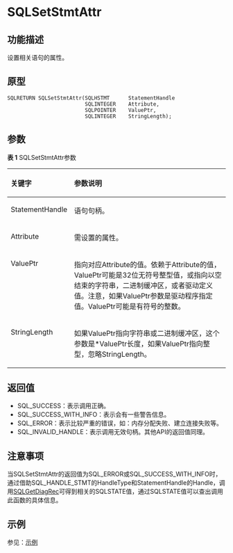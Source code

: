 # SQLSetStmtAttr<a name="ZH-CN_TOPIC_0242371457"></a>

## 功能描述<a name="zh-cn_topic_0238272903_zh-cn_topic_0237120433_zh-cn_topic_0059777949_s289df741daf0491095bd3a6eeb7c3397"></a>

设置相关语句的属性。

## 原型<a name="zh-cn_topic_0238272903_zh-cn_topic_0237120433_zh-cn_topic_0059777949_s64dcb5b7dc82403a86dfb0b07729723d"></a>

```
SQLRETURN SQLSetStmtAttr(SQLHSTMT      StatementHandle
                         SQLINTEGER    Attribute,    
                         SQLPOINTER    ValuePtr,     
                         SQLINTEGER    StringLength);
```

## 参数<a name="zh-cn_topic_0238272903_zh-cn_topic_0237120433_zh-cn_topic_0059777949_s93d4d32e284e4e32930c5a9c033b6be3"></a>

**表 1**  SQLSetStmtAttr参数

<a name="zh-cn_topic_0238272903_zh-cn_topic_0237120433_zh-cn_topic_0059777949_tc7d6fc98e0094dfdb438ab59460d206d"></a>
<table><thead align="left"><tr id="zh-cn_topic_0238272903_zh-cn_topic_0237120433_zh-cn_topic_0059777949_rb323017d53364460aff9e3ccc9832912"><th class="cellrowborder" valign="top" width="23.27%" id="mcps1.2.3.1.1"><p id="zh-cn_topic_0238272903_zh-cn_topic_0237120433_zh-cn_topic_0059777949_ab365a224aa1841d39743aef2954b4302"><a name="zh-cn_topic_0238272903_zh-cn_topic_0237120433_zh-cn_topic_0059777949_ab365a224aa1841d39743aef2954b4302"></a><a name="zh-cn_topic_0238272903_zh-cn_topic_0237120433_zh-cn_topic_0059777949_ab365a224aa1841d39743aef2954b4302"></a><strong id="zh-cn_topic_0238272903_zh-cn_topic_0237120433_zh-cn_topic_0059777949_a53341033a30144a38e6737be1d8cf505"><a name="zh-cn_topic_0238272903_zh-cn_topic_0237120433_zh-cn_topic_0059777949_a53341033a30144a38e6737be1d8cf505"></a><a name="zh-cn_topic_0238272903_zh-cn_topic_0237120433_zh-cn_topic_0059777949_a53341033a30144a38e6737be1d8cf505"></a>关键字</strong></p>
</th>
<th class="cellrowborder" valign="top" width="76.73%" id="mcps1.2.3.1.2"><p id="zh-cn_topic_0238272903_zh-cn_topic_0237120433_zh-cn_topic_0059777949_a2e4dd518264f4240a2ce290ed00efdf4"><a name="zh-cn_topic_0238272903_zh-cn_topic_0237120433_zh-cn_topic_0059777949_a2e4dd518264f4240a2ce290ed00efdf4"></a><a name="zh-cn_topic_0238272903_zh-cn_topic_0237120433_zh-cn_topic_0059777949_a2e4dd518264f4240a2ce290ed00efdf4"></a><strong id="zh-cn_topic_0238272903_zh-cn_topic_0237120433_zh-cn_topic_0059777949_zh-cn_topic_0058965267_b552450314741"><a name="zh-cn_topic_0238272903_zh-cn_topic_0237120433_zh-cn_topic_0059777949_zh-cn_topic_0058965267_b552450314741"></a><a name="zh-cn_topic_0238272903_zh-cn_topic_0237120433_zh-cn_topic_0059777949_zh-cn_topic_0058965267_b552450314741"></a>参数说明</strong></p>
</th>
</tr>
</thead>
<tbody><tr id="zh-cn_topic_0238272903_zh-cn_topic_0237120433_zh-cn_topic_0059777949_r13b05b59c65f4a8fb1f61880b8a41c0e"><td class="cellrowborder" valign="top" width="23.27%" headers="mcps1.2.3.1.1 "><p id="zh-cn_topic_0238272903_zh-cn_topic_0237120433_zh-cn_topic_0059777949_ac3f3037f05bb4b6a98ea3fe0a2291a46"><a name="zh-cn_topic_0238272903_zh-cn_topic_0237120433_zh-cn_topic_0059777949_ac3f3037f05bb4b6a98ea3fe0a2291a46"></a><a name="zh-cn_topic_0238272903_zh-cn_topic_0237120433_zh-cn_topic_0059777949_ac3f3037f05bb4b6a98ea3fe0a2291a46"></a>StatementHandle</p>
</td>
<td class="cellrowborder" valign="top" width="76.73%" headers="mcps1.2.3.1.2 "><p id="zh-cn_topic_0238272903_zh-cn_topic_0237120433_zh-cn_topic_0059777949_a6f3d479b15a64c6bbdf1fe3cc9c6a57c"><a name="zh-cn_topic_0238272903_zh-cn_topic_0237120433_zh-cn_topic_0059777949_a6f3d479b15a64c6bbdf1fe3cc9c6a57c"></a><a name="zh-cn_topic_0238272903_zh-cn_topic_0237120433_zh-cn_topic_0059777949_a6f3d479b15a64c6bbdf1fe3cc9c6a57c"></a>语句句柄。</p>
</td>
</tr>
<tr id="zh-cn_topic_0238272903_zh-cn_topic_0237120433_zh-cn_topic_0059777949_r3191b8b205a145c9b4388d6bf3b1482e"><td class="cellrowborder" valign="top" width="23.27%" headers="mcps1.2.3.1.1 "><p id="zh-cn_topic_0238272903_zh-cn_topic_0237120433_zh-cn_topic_0059777949_a7200a79355ae424c82fc839022a66d25"><a name="zh-cn_topic_0238272903_zh-cn_topic_0237120433_zh-cn_topic_0059777949_a7200a79355ae424c82fc839022a66d25"></a><a name="zh-cn_topic_0238272903_zh-cn_topic_0237120433_zh-cn_topic_0059777949_a7200a79355ae424c82fc839022a66d25"></a>Attribute</p>
</td>
<td class="cellrowborder" valign="top" width="76.73%" headers="mcps1.2.3.1.2 "><p id="zh-cn_topic_0238272903_zh-cn_topic_0237120433_zh-cn_topic_0059777949_a73f6bb39ae4140b4b1c3fe6f09a9d426"><a name="zh-cn_topic_0238272903_zh-cn_topic_0237120433_zh-cn_topic_0059777949_a73f6bb39ae4140b4b1c3fe6f09a9d426"></a><a name="zh-cn_topic_0238272903_zh-cn_topic_0237120433_zh-cn_topic_0059777949_a73f6bb39ae4140b4b1c3fe6f09a9d426"></a>需设置的属性。</p>
</td>
</tr>
<tr id="zh-cn_topic_0238272903_zh-cn_topic_0237120433_zh-cn_topic_0059777949_r0c1b3c0fafbf4d7f8dcad213939dd18d"><td class="cellrowborder" valign="top" width="23.27%" headers="mcps1.2.3.1.1 "><p id="zh-cn_topic_0238272903_zh-cn_topic_0237120433_zh-cn_topic_0059777949_a63582017c4844cdbb0164922a51fc64e"><a name="zh-cn_topic_0238272903_zh-cn_topic_0237120433_zh-cn_topic_0059777949_a63582017c4844cdbb0164922a51fc64e"></a><a name="zh-cn_topic_0238272903_zh-cn_topic_0237120433_zh-cn_topic_0059777949_a63582017c4844cdbb0164922a51fc64e"></a>ValuePtr</p>
</td>
<td class="cellrowborder" valign="top" width="76.73%" headers="mcps1.2.3.1.2 "><p id="zh-cn_topic_0238272903_zh-cn_topic_0237120433_zh-cn_topic_0059777949_aa0bbb1c4b3ce4d938964e62c473ab843"><a name="zh-cn_topic_0238272903_zh-cn_topic_0237120433_zh-cn_topic_0059777949_aa0bbb1c4b3ce4d938964e62c473ab843"></a><a name="zh-cn_topic_0238272903_zh-cn_topic_0237120433_zh-cn_topic_0059777949_aa0bbb1c4b3ce4d938964e62c473ab843"></a>指向对应Attribute的值。依赖于Attribute的值，ValuePtr可能是32位无符号整型值，或指向以空结束的字符串，二进制缓冲区，或者驱动定义值。注意，如果ValuePtr参数是驱动程序指定值。ValuePtr可能是有符号的整数。</p>
</td>
</tr>
<tr id="zh-cn_topic_0238272903_zh-cn_topic_0237120433_zh-cn_topic_0059777949_rdc1f6c194f1d4e57bd88d21d62779354"><td class="cellrowborder" valign="top" width="23.27%" headers="mcps1.2.3.1.1 "><p id="zh-cn_topic_0238272903_zh-cn_topic_0237120433_zh-cn_topic_0059777949_a0a98d98a9abb4a35970bd71fba0accec"><a name="zh-cn_topic_0238272903_zh-cn_topic_0237120433_zh-cn_topic_0059777949_a0a98d98a9abb4a35970bd71fba0accec"></a><a name="zh-cn_topic_0238272903_zh-cn_topic_0237120433_zh-cn_topic_0059777949_a0a98d98a9abb4a35970bd71fba0accec"></a>StringLength</p>
</td>
<td class="cellrowborder" valign="top" width="76.73%" headers="mcps1.2.3.1.2 "><p id="zh-cn_topic_0238272903_zh-cn_topic_0237120433_zh-cn_topic_0059777949_a10f4bbdff26b4974891e121722845a0b"><a name="zh-cn_topic_0238272903_zh-cn_topic_0237120433_zh-cn_topic_0059777949_a10f4bbdff26b4974891e121722845a0b"></a><a name="zh-cn_topic_0238272903_zh-cn_topic_0237120433_zh-cn_topic_0059777949_a10f4bbdff26b4974891e121722845a0b"></a>如果ValuePtr指向字符串或二进制缓冲区，这个参数是*ValuePtr长度，如果ValuePtr指向整型，忽略StringLength。</p>
</td>
</tr>
</tbody>
</table>

## 返回值<a name="zh-cn_topic_0238272903_zh-cn_topic_0237120433_zh-cn_topic_0059777949_s25d37c96151c49ef8117dc53bda2bf2c"></a>

-   SQL\_SUCCESS：表示调用正确。
-   SQL\_SUCCESS\_WITH\_INFO：表示会有一些警告信息。
-   SQL\_ERROR：表示比较严重的错误，如：内存分配失败、建立连接失败等。
-   SQL\_INVALID\_HANDLE：表示调用无效句柄。其他API的返回值同理。

## 注意事项<a name="zh-cn_topic_0238272903_zh-cn_topic_0237120433_zh-cn_topic_0059777949_sb1b6942996a64e589fdfdfb1c00fa519"></a>

当SQLSetStmtAttr的返回值为SQL\_ERROR或SQL\_SUCCESS\_WITH\_INFO时，通过借助SQL\_HANDLE\_STMT的HandleType和StatementHandle的Handle，调用[SQLGetDiagRec](SQLGetDiagRec.md)可得到相关的SQLSTATE值，通过SQLSTATE值可以查出调用此函数的具体信息。

## 示例<a name="zh-cn_topic_0238272903_zh-cn_topic_0237120433_zh-cn_topic_0059777949_s14d206561091447bbb06bac48d8fee66"></a>

参见：[示例](示例-2.md)

